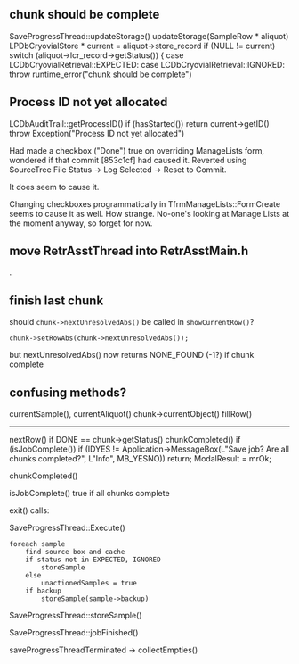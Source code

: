
## chunk should be complete

SaveProgressThread::updateStorage()
    updateStorage(SampleRow * aliquot)
        LPDbCryovialStore * current = aliquot->store_record
        if (NULL != current)
            switch (aliquot->lcr_record->getStatus()) {
                case LCDbCryovialRetrieval::EXPECTED:
                case LCDbCryovialRetrieval::IGNORED:
                    throw runtime_error("chunk should be complete")

## Process ID not yet allocated

LCDbAuditTrail::getProcessID()
    if (hasStarted())
        return current->getID()
    throw Exception("Process ID not yet allocated")

Had made a checkbox ("Done") true on overriding ManageLists form, wondered if that commit [853c1cf] had caused it. Reverted using SourceTree File Status -> Log Selected -> Reset to Commit.

It does seem to cause it. 

Changing checkboxes programmatically in TfrmManageLists::FormCreate seems to cause it as well. How strange. No-one's looking at Manage Lists at the moment anyway, so forget for now.




## move RetrAsstThread into RetrAsstMain.h

.

## finish last chunk

should `chunk->nextUnresolvedAbs()` be called in `showCurrentRow()`?

    chunk->setRowAbs(chunk->nextUnresolvedAbs());

but nextUnresolvedAbs() now returns NONE_FOUND (-1?) if chunk complete

## confusing methods?

currentSample(), 
currentAliquot()
chunk->currentObject()
fillRow()

---

nextRow()
    if DONE == chunk->getStatus()
        chunkCompleted()
     if (isJobComplete())
        if (IDYES != Application->MessageBox(L"Save job? Are all chunks completed?", L"Info", MB_YESNO)) return;
        ModalResult = mrOk;    

chunkCompleted()

isJobComplete() 
    true if all chunks complete

exit()
calls:

SaveProgressThread::Execute()

    foreach sample
        find source box and cache
        if status not in EXPECTED, IGNORED
            storeSample
        else
            unactionedSamples = true
        if backup
            storeSample(sample->backup)

SaveProgressThread::storeSample()

SaveProgressThread::jobFinished()

saveProgressThreadTerminated
-> collectEmpties()
